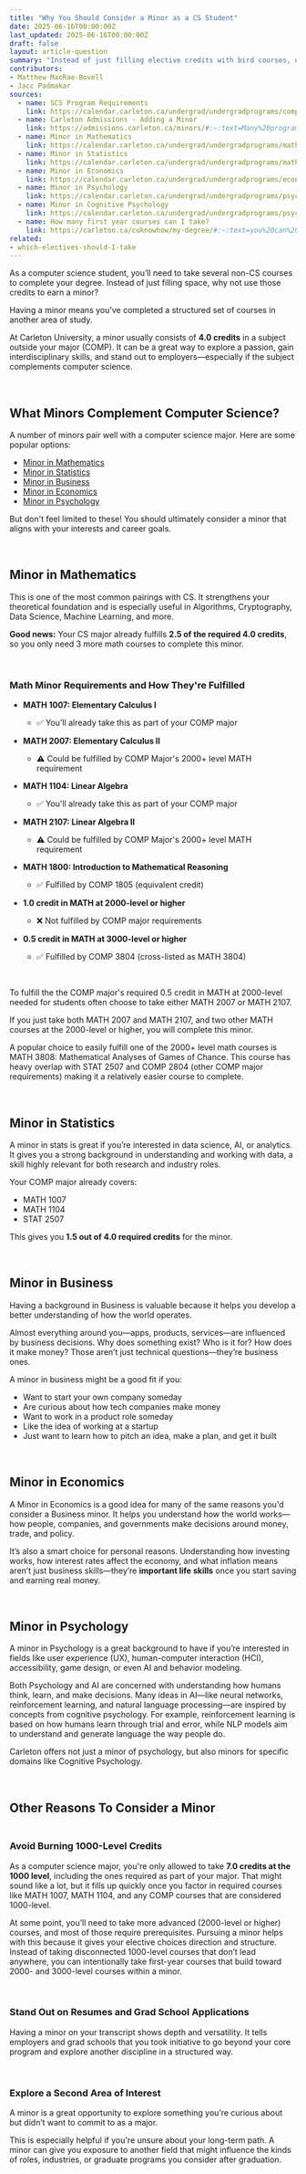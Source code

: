 ```yaml
---
title: "Why You Should Consider a Minor as a CS Student"
date: 2025-06-16T00:00:00Z
last_updated: 2025-06-16T00:00:00Z
draft: false
layout: article-question
summary: "Instead of just filling elective credits with bird courses, using them toward a minor can help you stand out, deepen your skills, and explore a second area of interest."
contributors: 
- Matthew MacRae-Bovell
- Jacc Padmakar
sources:
  - name: SCS Program Requirements
    link: https://calendar.carleton.ca/undergrad/undergradprograms/computerscience/#Computer_Science__BCS_Honours:~:text=Statistical%20Modeling%20I-,6.%C2%A0%C2%A05.0%20credits%20in%20Breadth%20Electives,4.0,-Total%20Credits
  - name: Carleton Admissions - Adding a Minor
    link: https://admissions.carleton.ca/minors/#:~:text=Many%20programs%20provide%20the%20flexibility,usually%20consists%20of%204.0%20credits.
  - name: Minor in Mathematics
    link: https://calendar.carleton.ca/undergrad/undergradprograms/mathematicsandstatistics/#Minor_in_Mathematics:~:text=Minor%20in%20Mathematics%20(4.0%20credits)
  - name: Minor in Statistics
    link: https://calendar.carleton.ca/undergrad/undergradprograms/mathematicsandstatistics/#Minor_in_Statistics
  - name: Minor in Economics
    link: https://calendar.carleton.ca/undergrad/undergradprograms/economics/#Minor_in_Economics:~:text=Minor%20in%20Economics%20(4.0%20credits)
  - name: Minor in Psychology
    link: https://calendar.carleton.ca/undergrad/undergradprograms/psychology/#Minor_in_Psychology:~:text=4.0-,Minor%20in%20Psychology,-Open%20to%20all
  - name: Minor in Cognitive Psychology
    link: https://calendar.carleton.ca/undergrad/undergradprograms/psychology/#Minor_in_Cognitive_Psychology
  - name: How many first year courses can I take?
    link: https://carleton.ca/cuknowhow/my-degree/#:~:text=you%20can%20only%20count%20a%20maximum%20of%207.0%20credits%20in%20first%2Dyear%20courses
related:
- which-electives-should-I-take
---
```


As a computer science student, you’ll need to take several non-CS courses to complete your degree. Instead of just filling space, why not use those credits to earn a minor?

Having a minor means you’ve completed a structured set of courses in another area of study.

At Carleton University, a minor usually consists of **4.0 credits** in a subject outside your major (COMP). It can be a great way to explore a passion, gain interdisciplinary skills, and stand out to employers—especially if the subject complements computer science.

<br/>

## What Minors Complement Computer Science?

A number of minors pair well with a computer science major. Here are some popular options:
- [Minor in Mathematics](#minor-in-mathematics)
- [Minor in Statistics](#minor-in-statistics)
- [Minor in Business](#minor-in-business)
- [Minor in Economics](#minor-in-economics)
- [Minor in Psychology](#minor-in-psychology)

But don't feel limited to these! You should ultimately consider a minor that aligns with your interests and career goals.

<br/>

## Minor in Mathematics

This is one of the most common pairings with CS. It strengthens your theoretical foundation and is especially useful in Algorithms, Cryptography, Data Science, Machine Learning, and more.

**Good news:** Your CS major already fulfills **2.5 of the required 4.0 credits**, so you only need 3 more math courses to complete this minor.

<br/>

### Math Minor Requirements and How They're Fulfilled

* **MATH 1007: Elementary Calculus I**
  - ✅ You'll already take this as part of your COMP major

* **MATH 2007: Elementary Calculus II**
  - ⚠️ Could be fulfilled by COMP Major's 2000+ level MATH requirement

* **MATH 1104: Linear Algebra**
  - ✅ You'll already take this as part of your COMP major

* **MATH 2107: Linear Algebra II**
  - ⚠️ Could be fulfilled by COMP Major's 2000+ level MATH requirement

* **MATH 1800: Introduction to Mathematical Reasoning**
  - ✅ Fulfilled by COMP 1805 (equivalent credit)

* **1.0 credit in MATH at 2000-level or higher**
  - ❌ Not fulfilled by COMP major requirements

* **0.5 credit in MATH at 3000-level or higher**
  - ✅ Fulfilled by COMP 3804 (cross-listed as MATH 3804)

<br/> 

To fulfill the the COMP major's required 0.5 credit in MATH at 2000-level needed for students often choose to take either MATH 2007 or MATH 2107. 

If you just take both MATH 2007 and  MATH 2107, and two other MATH courses at the 2000-level or higher, you will complete this minor.

A popular choice to easily fulfill one of the 2000+ level math courses is MATH 3808: Mathematical Analyses of Games of Chance. This course has heavy overlap with STAT 2507 and COMP 2804 (other COMP major requirements) making it a relatively easier course to complete.


<br/>

## Minor in Statistics

A minor in stats is great if you’re interested in data science, AI, or analytics. It gives you a strong background in understanding and working with data, a skill highly relevant for both research and industry roles.

Your COMP major already covers:
- MATH 1007
- MATH 1104
- STAT 2507

This gives you **1.5 out of 4.0 required credits** for the minor.

<br/>

## Minor in Business

Having a background in Business is valuable because it helps you develop a better understanding of how the world operates. 

Almost everything around you—apps, products, services—are influenced by business decisions. Why does something exist? Who is it for? How does it make money? Those aren’t just technical questions—they’re business ones.

A minor in business might be a good fit if you:

- Want to start your own company someday
- Are curious about how tech companies make money
- Want to work in a product role someday
- Like the idea of working at a startup
- Just want to learn how to pitch an idea, make a plan, and get it built

<br/>

## Minor in Economics

A Minor in Economics is a good idea for many of the same reasons you'd consider a Business minor. It helps you understand how the world works—how people, companies, and governments make decisions around money, trade, and policy.

It’s also a smart choice for personal reasons. Understanding how investing works, how interest rates affect the economy, and what inflation means aren’t just business skills—they’re **important life skills** once you start saving and earning real money.

<br/>

## Minor in Psychology

A minor in Psychology is a great background to have if you’re interested in fields like user experience (UX), human-computer interaction (HCI), accessibility, game design, or even AI and behavior modeling.

Both Psychology and AI are concerned with understanding how humans think, learn, and make decisions. Many ideas in AI—like neural networks, reinforcement learning, and natural language processing—are inspired by concepts from cognitive psychology. For example, reinforcement learning is based on how humans learn through trial and error, while NLP models aim to understand and generate language the way people do. 

Carleton offers not just a minor of psychology, but also minors for specific domains like Cognitive Psychology.


<br/>

## Other Reasons To Consider a Minor

<div style="height: 0.25rem"></div>

### Avoid Burning 1000-Level Credits

As a computer science major, you're only allowed to take **7.0 credits at the 1000 level**, including the ones required as part of your major. That might sound like a lot, but it fills up quickly once you factor in required courses like MATH 1007, MATH 1104, and any COMP courses that are considered 1000-level.

At some point, you’ll need to take more advanced (2000-level or higher) courses, and most of those require prerequisites. Pursuing a minor helps with this because it gives your elective choices direction and structure. Instead of taking disconnected 1000-level courses that don’t lead anywhere, you can intentionally take first-year courses that build toward 2000- and 3000-level courses within a minor. 

<br/>

### Stand Out on Resumes and Grad School Applications

Having a minor on your transcript shows depth and versatility. It tells employers and grad schools that you took initiative to go beyond your core program and explore another discipline in a structured way.

<br/>

### Explore a Second Area of Interest

A minor is a great opportunity to explore something you’re curious about but didn’t want to commit to as a major.

This is especially helpful if you're unsure about your long-term path. A minor can give you exposure to another field that might influence the kinds of roles, industries, or graduate programs you consider after graduation.

